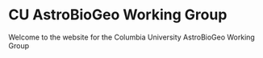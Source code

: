 # CU AstroBioGeo Working Group

Welcome to the website for the Columbia University AstroBioGeo Working Group

